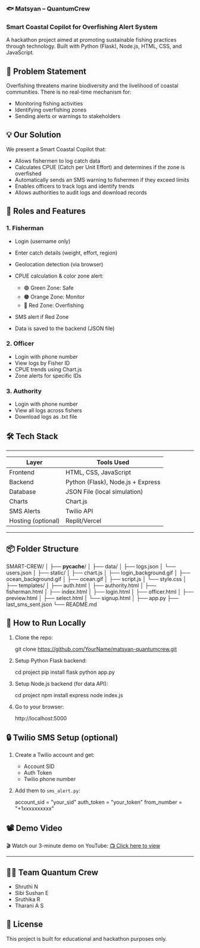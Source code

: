 ### 🐟 Matsyan – QuantumCrew

### Smart Coastal Copilot for Overfishing Alert System

A hackathon project aimed at promoting sustainable fishing practices through technology. Built with Python (Flask), Node.js, HTML, CSS, and JavaScript.

## 🚀 Problem Statement

Overfishing threatens marine biodiversity and the livelihood of coastal communities. There is no real-time mechanism for:

* Monitoring fishing activities
* Identifying overfishing zones
* Sending alerts or warnings to stakeholders

## 💡 Our Solution

We present a Smart Coastal Copilot that:

* Allows fishermen to log catch data
* Calculates CPUE (Catch per Unit Effort) and determines if the zone is overfished
* Automatically sends an SMS warning to fishermen if they exceed limits
* Enables officers to track logs and identify trends
* Allows authorities to audit logs and download records

## 👥 Roles and Features

### 1. Fisherman

* Login (username only)
* Enter catch details (weight, effort, region)
* Geolocation detection (via browser)
* CPUE calculation & color zone alert:

  * 🟢 Green Zone: Safe
  * 🟠 Orange Zone: Monitor
  * 🔴 Red Zone: Overfishing
* SMS alert if Red Zone
* Data is saved to the backend (JSON file)

### 2. Officer

* Login with phone number
* View logs by Fisher ID
* CPUE trends using Chart.js
* Zone alerts for specific IDs

### 3. Authority

* Login with phone number
* View all logs across fishers
* Download logs as .txt file


## 🛠️ Tech Stack
 _ _ _ _ _ _ _ _ _ _ _ _ _ _ _ _ _ _ _ _ _ _ _ _ _ _ _ _ 
| Layer              | Tools Used                        |
| ------------------ | --------------------------------- |
| Frontend           | HTML, CSS, JavaScript             |
| Backend            | Python (Flask), Node.js + Express |
| Database           | JSON File (local simulation)      |
| Charts             | Chart.js                          |
| SMS Alerts         | Twilio API                        |
| Hosting (optional) | Replit/Vercel                     |
 _ _ _ _ _ _ _ _ _ _ _ _ _ _ _ _ _ _ _ _ _ _ _ _ _ _ _ _ 


## 📦 Folder Structure

SMART-CREW/
│
├── __pycache__/
│
├── data/
│   ├── logs.json
│   └── users.json
│
├── static/
│   ├── chart.js
│   ├── login_background.gif
│   ├── ocean_background.gif
│   ├── ocean.gif
│   ├── script.js
│   └── style.css
│
├── templates/
│   ├── auth.html
│   ├── authority.html
│   ├── fisherman.html
│   ├── index.html
│   ├── login.html
│   ├── officer.html
│   ├── preview.html
│   ├── select.html
│   └── signup.html
│
├── app.py
├── last_sms_sent.json
└── README.md


## 🔧 How to Run Locally

1. Clone the repo:

   git clone https://github.com/YourName/matsyan-quantumcrew.git
   
2. Setup Python Flask backend:

   cd project
   pip install flask
   python app.py

3. Setup Node.js backend (for data API):

   cd project
   npm install express
   node index.js

4. Go to your browser:

   http://localhost:5000

## 🔒 Twilio SMS Setup (optional)

1. Create a Twilio account and get:

   * Account SID
   * Auth Token
   * Twilio phone number

2. Add them to `sms_alert.py`:

   account_sid = "your_sid"
   auth_token = "your_token"
   from_number = "+1xxxxxxxxxx"

## 📽️ Demo Video

🎬 Watch our 3-minute demo on YouTube:
[📺 Click here to view](https://youtube.com/your-demo-link)

---

## 👨‍💻 Team Quantum Crew

* Shruthi N
* Sibi Sushan E
* Sruthika R
* Tharani A S

## 📄 License

This project is built for educational and hackathon purposes only.
